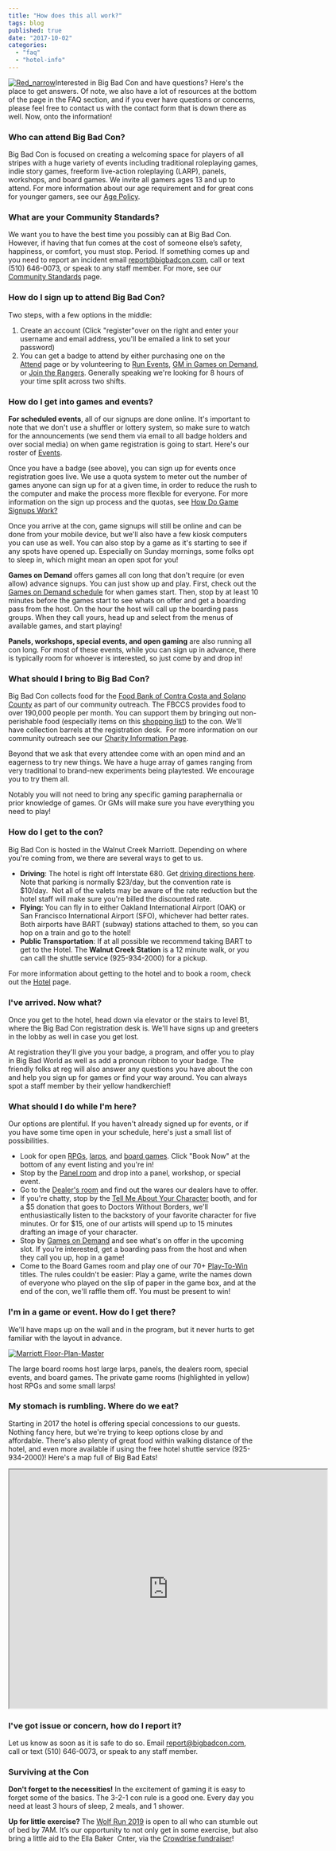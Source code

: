 ```yaml
---
title: "How does this all work?"
tags: blog
published: true
date: "2017-10-02"
categories: 
  - "faq"
  - "hotel-info"
---
```


[![Red_narrow](/images/Red_narrow-158x300.png)](https://www.bigbadcon.com/wp-content/uploads/2017/10/Red_narrow.png)Interested in Big Bad Con and have questions? Here's the place to get answers. Of note, we also have a lot of resources at the bottom of the page in the FAQ section, and if you ever have questions or concerns, please feel free to contact us with the contact form that is down there as well. Now, onto the information!

### Who can attend Big Bad Con?

Big Bad Con is focused on creating a welcoming space for players of all stripes with a huge variety of events including traditional roleplaying games, indie story games, freeform live-action roleplaying (LARP), panels, workshops, and board games. We invite all gamers ages 13 and up to attend. For more information about our age requirement and for great cons for younger gamers, see our [Age Policy](https://www.bigbadcon.com/age-policy/).

### What are your Community Standards?

We want you to have the best time you possibly can at Big Bad Con. However, if having that fun comes at the cost of someone else’s safety, happiness, or comfort, you must stop. Period. If something comes up and you need to report an incident email report@bigbadcon.com, call or text (510) 646-0073, or speak to any staff member. For more, see our [Community Standards](https://www.bigbadcon.com/community-standards/) page.

### How do I sign up to attend Big Bad Con?

Two steps, with a few options in the middle:

1. Create an account (Click "register"over on the right and enter your username and email address, you'll be emailed a link to set your password)
2. You can get a badge to attend by either purchasing one on the [Attend](https://www.bigbadcon.com/attend/) page or by volunteering to [Run Events](https://www.bigbadcon.com/volunteer/run-a-game/), [GM in Games on Demand](https://www.bigbadcon.com/volunteer/be-a-god/), or [Join the Rangers](https://www.bigbadcon.com/volunteer/join-the-rangers/). Generally speaking we're looking for 8 hours of your time split across two shifts.

### How do I get into games and events?

**For scheduled events**, all of our signups are done online. It's important to note that we don't use a shuffler or lottery system, so make sure to watch for the announcements (we send them via email to all badge holders and over social media) on when game registration is going to start. Here's our roster of [Events](https://www.bigbadcon.com/events/).

Once you have a badge (see above), you can sign up for events once registration goes live. We use a quota system to meter out the number of games anyone can sign up for at a given time, in order to reduce the rush to the computer and make the process more flexible for everyone. For more information on the sign up process and the quotas, see [How Do Game Signups Work?](https://www.bigbadcon.com/how-are-game-sign-ups-going-to-work/)

Once you arrive at the con, game signups will still be online and can be done from your mobile device, but we'll also have a few kiosk computers you can use as well. You can also stop by a game as it's starting to see if any spots have opened up. Especially on Sunday mornings, some folks opt to sleep in, which might mean an open spot for you!

**Games on Demand** offers games all con long that don't require (or even allow) advance signups. You can just show up and play. First, check out the [Games on Demand schedule](https://www.bigbadcon.com/games-on-demand/) for when games start. Then, stop by at least 10 minutes before the games start to see whats on offer and get a boarding pass from the host. On the hour the host will call up the boarding pass groups. When they call yours, head up and select from the menus of available games, and start playing!

**Panels, workshops, special events, and open gaming** are also running all con long. For most of these events, while you can sign up in advance, there is typically room for whoever is interested, so just come by and drop in!

### What should I bring to Big Bad Con?

Big Bad Con collects food for the [Food Bank of Contra Costa and Solano County](https://www.foodbankccs.org/) as part of our community outreach. The FBCCS provides food to over 190,000 people per month. You can support them by bringing out non-perishable food (especially items on this [shopping list](https://www.bigbadcon.com/wp-content/uploads/2017/10/Food-Drive-Shopping-List.pdf)) to the con. We'll have collection barrels at the registration desk.  For more information on our community outreach see our [Charity Information Page](https://www.bigbadcon.com/charity-event-we-give-back/).

Beyond that we ask that every attendee come with an open mind and an eagerness to try new things. We have a huge array of games ranging from very traditional to brand-new experiments being playtested. We encourage you to try them all.

Notably you will not need to bring any specific gaming paraphernalia or prior knowledge of games. Or GMs will make sure you have everything you need to play!

### How do I get to the con?

Big Bad Con is hosted in the Walnut Creek Marriott. Depending on where you're coming from, we there are several ways to get to us.

- **Driving**: The hotel is right off Interstate 680. Get [driving directions here](https://goo.gl/maps/KNj3fCYs5eK2). Note that parking is normally $23/day, but the convention rate is $10/day.  Not all of the valets may be aware of the rate reduction but the hotel staff will make sure you're billed the discounted rate.
- **Flying:** You can fly in to either Oakland International Airport (OAK) or San Francisco International Airport (SFO), whichever had better rates. Both airports have BART (subway) stations attached to them, so you can hop on a train and go to the hotel!
- **Public Transportation**: If at all possible we recommend taking BART to get to the Hotel. The **Walnut Creek Station** is a 12 minute walk, or you can call the shuttle service (925-934-2000) for a pickup.

For more information about getting to the hotel and to book a room, check out the [Hotel](https://www.bigbadcon.com/hotel/) page.

### I've arrived. Now what?

Once you get to the hotel, head down via elevator or the stairs to level B1, where the Big Bad Con registration desk is. We'll have signs up and greeters in the lobby as well in case you get lost.

At registration they'll give you your badge, a program, and offer you to play in Big Bad World as well as add a pronoun ribbon to your badge. The friendly folks at reg will also answer any questions you have about the con and help you sign up for games or find your way around. You can always spot a staff member by their yellow handkerchief!

### What should I do while I'm here?

Our options are plentiful. If you haven't already signed up for events, or if you have some time open in your schedule, here's just a small list of possibilities.

- Look for open [RPGs](https://www.bigbadcon.com/events/categories/rpg/), [larps](https://www.bigbadcon.com/events/categories/larp/), and [board games](https://www.bigbadcon.com/events/categories/board-game/). Click "Book Now" at the bottom of any event listing and you're in!
- Stop by the [Panel room](https://www.bigbadcon.com/events/categories/workshop/) and drop into a panel, workshop, or special event.
- Go to the [Dealer's room](https://www.bigbadcon.com/dealers/) and find out the wares our dealers have to offer.
- If you're chatty, stop by the [Tell Me About Your Character](https://www.bigbadcon.com/tell-me-about-your-character/) booth, and for a $5 donation that goes to Doctors Without Borders, we'll enthusiastically listen to the backstory of your favorite character for five minutes. Or for $15, one of our artists will spend up to 15 minutes drafting an image of your character.
- Stop by [Games on Demand](https://www.bigbadcon.com/games-on-demand/) and see what's on offer in the upcoming slot. If you're interested, get a boarding pass from the host and when they call you up, hop in a game!
- Come to the Board Games room and play one of our 70+ [Play-To-Win](https://www.bigbadcon.com/play-to-win-games/) titles. The rules couldn't be easier: Play a game, write the names down of everyone who played on the slip of paper in the game box, and at the end of the con, we'll raffle them off. You must be present to win!

### I'm in a game or event. How do I get there?

We'll have maps up on the wall and in the program, but it never hurts to get familiar with the layout in advance.

[![Marriott Floor-Plan-Master](/images/Marriott-Floor-Plan-Master-907x1024.jpg)](https://www.bigbadcon.com/wp-content/uploads/2017/10/Marriott-Floor-Plan-Master.jpg)

The large board rooms host large larps, panels, the dealers room, special events, and board games. The private game rooms (highlighted in yellow) host RPGs and some small larps!

### My stomach is rumbling. Where do we eat?

Starting in 2017 the hotel is offering special concessions to our guests. Nothing fancy here, but we're trying to keep options close by and affordable. There's also plenty of great food within walking distance of the hotel, and even more available if using the free hotel shuttle service (925-934-2000)! Here's a map full of Big Bad Eats!

<iframe src="https://www.google.com/maps/d/embed?mid=1GrGZs5Giz4YFuxLwY4hDoEshZdY&amp;hl=en_US" width="640" height="480"></iframe>

### I've got issue or concern, how do I report it?

Let us know as soon as it is safe to do so. Email report@bigbadcon.com, call or text (510) 646-0073, or speak to any staff member.

### Surviving at the Con

**Don't forget to the necessities!** In the excitement of gaming it is easy to forget some of the basics. The 3-2-1 con rule is a good one. Every day you need at least 3 hours of sleep, 2 meals, and 1 shower.

**Up for little exercise?** The [Wolf Run 2019](https://www.bigbadcon.com/events/wolf-chase-2019/ "Wolf Chase 2014") is open to all who can stumble out of bed by 7AM. It’s our opportunity to not only get in some exercise, but also bring a little aid to the Ella Baker  Cnter, via the [Crowdrise fundraiser](https://www.crowdrise.com/o/en/campaign/wolf-chase-2019)!
